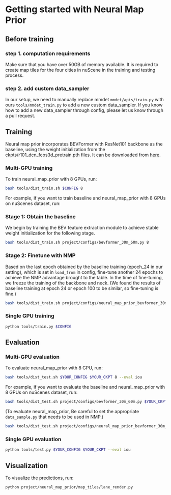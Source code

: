 # Getting started with Neural Map Prior

## Before training

### step 1. computation requirements

Make sure that you have over 50GB of memory available. It is required to create map tiles for the four cities in nuScene
in the training and testing process.

### step 2. add custom data_sampler

In our setup, we need to manually replace mmdet `mmdet/apis/train.py` with ours `tools/mmdet_train.py` to add a new
custom data_sampler.
If you know how to add a new data_sampler through config, please let us know through a pull request.

## Training

Neural map prior incorporates BEVFormer with ResNet101 backbone as the baseline, using the weight initialization from
the ckpts/r101_dcn_fcos3d_pretrain.pth files. It can be downloaded
from [here](https://drive.google.com/file/d/1bkiDxA97XvhnRQnGB44ol3xwhVjGcffu/view?usp=drive_link).

### Multi-GPU training

To train neural_map_prior with 8 GPUs, run:

```bash
bash tools/dist_train.sh $CONFIG 8
```

For example, if you want to train baseline and neural_map_prior with 8 GPUs on nuScenes dataset, run:

### Stage 1: Obtain the baseline

We begin by training the BEV feature extraction module to achieve stable weight initialization for the following stage.

```bash
bash tools/dist_train.sh project/configs/bevformer_30m_60m.py 8
```

### Stage 2: Finetune with NMP

Based on the last epoch obtained by the baseline training (epoch_24 in our setting), which is set in `load_from` in
config, fine-tune another 24 epochs to achieve the NMP advantage brought to the table. In the time of fine-tuning, we
freeze the training of the backbone and neck.
(We found the results of baseline training at epoch 24 or epoch 100 to be similar, so fine-tuning is fine.)

```bash
bash tools/dist_train.sh project/configs/neural_map_prior_bevformer_30m_60m.py 8
```

### Single GPU training

```bash
python tools/train.py $CONFIG
```

## Evaluation

### Multi-GPU evaluation

To evaluate neural_map_prior with 8 GPU, run:

```bash
bash tools/dist_test.sh $YOUR_CONFIG $YOUR_CKPT 8 --eval iou
```

For example, if you want to evaluate the baseline and neural_map_prior with 8 GPUs on nuScenes dataset, run:

```bash
bash tools/dist_test.sh project/configs/bevformer_30m_60m.py $YOUR_CKPT 8 --eval iou
```

(To evaluate neural_map_prior, Be careful to set the appropriate `data_sample.py` that needs to be used in NMP.)

```bash
bash tools/dist_test.sh project/configs/neural_map_prior_bevformer_30m_60m.py $YOUR_CKPT 8 --eval iou
```

### Single GPU evaluation

```bash
python tools/test.py $YOUR_CONFIG $YOUR_CKPT --eval iou
```

## Visualization

To visualize the predictions, run:

```bash
python project/neural_map_prior/map_tiles/lane_render.py
```
